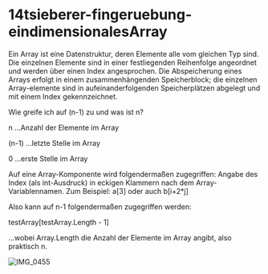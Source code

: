 # 14tsieberer-fingeruebung-eindimensionalesArray
Ein Array ist eine Datenstruktur, deren Elemente alle vom gleichen Typ sind. Die einzelnen Elemente sind in einer festliegenden Reihenfolge angeordnet und werden über einen Index angesprochen. Die Abspeicherung eines Arrays erfolgt in einem zusammenhängenden Speicherblock; die einzelnen Array-elemente sind in aufeinanderfolgenden Speicherplätzen abgelegt und mit einem Index gekennzeichnet.


Wie greife ich auf (n-1) zu und was ist n?

n …Anzahl der Elemente im Array

(n-1) …letzte Stelle im Array

0 …erste Stelle im Array


Auf eine Array-Komponente wird folgendermaßen zugegriffen:
Angabe des Index (als int-Ausdruck) in eckigen Klammern nach dem Array-Variablennamen. Zum Beispiel: a[3] oder auch b[i+2*j]


Also kann auf n-1 folgendermaßen zugegriffen werden:

testArray[testArray.Length - 1]

…wobei Array.Length die Anzahl der Elemente im Array angibt, also praktisch n.

![IMG_0455](https://user-images.githubusercontent.com/114923448/201669210-efb81e44-71c1-4cb2-9c3a-1bf9a6899ff1.jpg)
